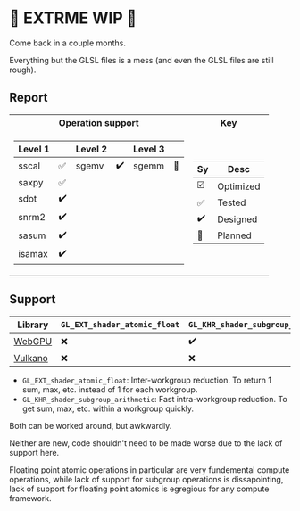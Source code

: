 # 🚧 EXTRME WIP 🚧

Come back in a couple months.

Everything but the GLSL files is a mess (and even the GLSL files are still rough).

## Report

<table>
<tr><th>Operation support</th><th>Key</th></tr>
<tr><td>

Level 1 |  | Level 2 |  | Level 3 |  |
--- | --- | --- | --- | --- | --- |
sscal | ✅ | sgemv | ✔️ | sgemm | 📅 |
saxpy | ✅ |  |   |   |   | 
sdot | ✔️ |  |   |   |   | 
snrm2 | ✔️ |  |   |   |   | 
sasum | ✔️ |  |   |   |   |
isamax | ✔️ |  |   |   |   | 

</td><td>

Sy | Desc
--- | ---
☑️ | Optimized
✅ | Tested
✔️ | Designed
📅 | Planned

</td></tr> </table>

## Support
Library |  `GL_EXT_shader_atomic_float` | `GL_KHR_shader_subgroup_arithmetic`
--- | --- | ---
[WebGPU](https://github.com/gfx-rs/wgpu) | ❌ | ✔️
[Vulkano](https://github.com/vulkano-rs/vulkano) | ❌ | ❌

- `GL_EXT_shader_atomic_float`: Inter-workgroup reduction. To return 1 sum, max, etc. instead of 1 for each workgroup.
- `GL_KHR_shader_subgroup_arithmetic`: Fast intra-workgroup reduction. To get sum, max, etc. within a workgroup quickly.

Both can be worked around, but awkwardly.

Neither are new, code shouldn't need to be made worse due to the lack of support here.

Floating point atomic operations in particular are very fundemental compute operations, while lack of support for subgroup operations is dissapointing, lack of support for floating point atomics is egregious for any compute framework.
